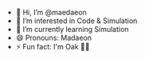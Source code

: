 - 👋 Hi, I’m @maedaeon
- 👀 I’m interested in Code & Simulation
- 🌱 I’m currently learning Simulation
- 😄 Pronouns: Madaeon
- ⚡ Fun fact: I'm Oak 🧑‍💻

<!---
maedaeon/maedaeon is a ✨ special ✨ repository because its `README.md` (this file) appears on your GitHub profile.
You can click the Preview link to take a look at your changes.
--->
